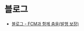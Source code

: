 # 블로그
- [블로그 - FCM과 함께 춤을(발행 보장)](https://kwj1270.tistory.com/entry/FCM%EA%B3%BC-%ED%95%A8%EA%BB%98-%EC%B6%A4%EC%9D%84%EB%B0%9C%ED%96%89-%EB%B3%B4%EC%9E%A5)
